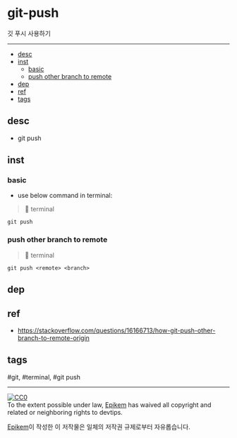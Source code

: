 # git-push

깃 푸시 사용하기

--------------------------

- [desc](#desc)
- [inst](#inst)
  - [basic](#basic)
  - [push other branch to remote](#push-other-branch-to-remote)
- [dep](#dep)
- [ref](#ref)
- [tags](#tags)

## desc
- git push

## inst

### basic
- use below command in terminal:
> :file_folder: terminal
```git
git push
```

### push other branch to remote
> :file_folder: terminal
```git
git push <remote> <branch>
```


## dep

## ref
  - https://stackoverflow.com/questions/16166713/how-git-push-other-branch-to-remote-origin

## tags
  #git, #terminal, #git push



  --------------------------


  <p xmlns:dct="http://purl.org/dc/terms/">
    <a rel="license"
       href="http://creativecommons.org/publicdomain/zero/1.0/">
      <img src="http://i.creativecommons.org/p/zero/1.0/88x31.png" style="border-style: none;" alt="CC0" />
    </a>
    <br />
    To the extent possible under law,
    <a rel="dct:publisher"
       href="https://github.com/Epikem">
      <span property="dct:title">Epikem</span></a>
    has waived all copyright and related or neighboring rights to
    <span property="dct:title">devtips</span>.
  </p>

  <a href='https://github.com/Epikem' target='_blank'>Epikem</a>이 작성한 이 저작물은 일체의 저작권 규제로부터 자유롭습니다.
